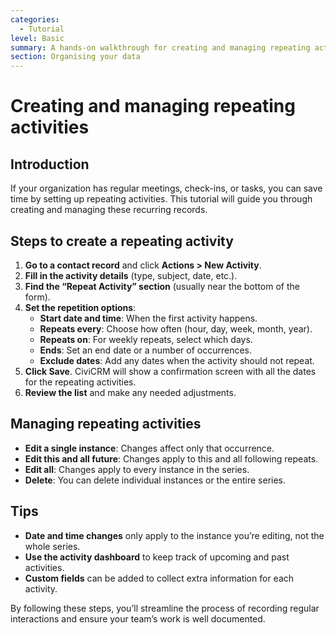```yaml
---
categories:
  - Tutorial
level: Basic
summary: A hands-on walkthrough for creating and managing repeating activities in CiviCRM.
section: Organising your data
---
```


# Creating and managing repeating activities

## Introduction

If your organization has regular meetings, check-ins, or tasks, you can save time by setting up repeating activities. This tutorial will guide you through creating and managing these recurring records.

## Steps to create a repeating activity

1. **Go to a contact record** and click **Actions > New Activity**.
2. **Fill in the activity details** (type, subject, date, etc.).
3. **Find the “Repeat Activity” section** (usually near the bottom of the form).
4. **Set the repetition options**:
   - **Start date and time**: When the first activity happens.
   - **Repeats every**: Choose how often (hour, day, week, month, year).
   - **Repeats on**: For weekly repeats, select which days.
   - **Ends**: Set an end date or a number of occurrences.
   - **Exclude dates**: Add any dates when the activity should not repeat.
5. **Click Save**. CiviCRM will show a confirmation screen with all the dates for the repeating activities.
6. **Review the list** and make any needed adjustments.

## Managing repeating activities

- **Edit a single instance**: Changes affect only that occurrence.
- **Edit this and all future**: Changes apply to this and all following repeats.
- **Edit all**: Changes apply to every instance in the series.
- **Delete**: You can delete individual instances or the entire series.

## Tips

- **Date and time changes** only apply to the instance you’re editing, not the whole series.
- **Use the activity dashboard** to keep track of upcoming and past activities.
- **Custom fields** can be added to collect extra information for each activity.

By following these steps, you’ll streamline the process of recording regular interactions and ensure your team’s work is well documented.
